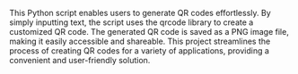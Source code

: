 This Python script enables users to generate QR codes effortlessly. By simply inputting text, the script uses the qrcode library to create a customized QR code. The generated QR code is saved as a PNG image file, making it easily accessible and shareable. This project streamlines the process of creating QR codes for a variety of applications, providing a convenient and user-friendly solution.
